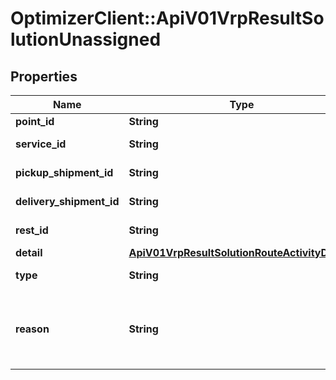 # OptimizerClient::ApiV01VrpResultSolutionUnassigned

## Properties
Name | Type | Description | Notes
------------ | ------------- | ------------- | -------------
**point_id** | **String** | Linked spatial point | [optional] 
**service_id** | **String** | Internal reference of the service | [optional] 
**pickup_shipment_id** | **String** | Internal reference of the shipment | [optional] 
**delivery_shipment_id** | **String** | Internal reference of the shipment | [optional] 
**rest_id** | **String** | Internal reference of the rest | [optional] 
**detail** | [**ApiV01VrpResultSolutionRouteActivityDetails**](ApiV01VrpResultSolutionRouteActivityDetails.md) |  | [optional] 
**type** | **String** | depot, rest, service, pickup or delivery | [optional] 
**reason** | **String** | Unassigned reason. Only available when activity was rejected within preprocessing fase or periodic first_solution_strategy. | [optional] 


